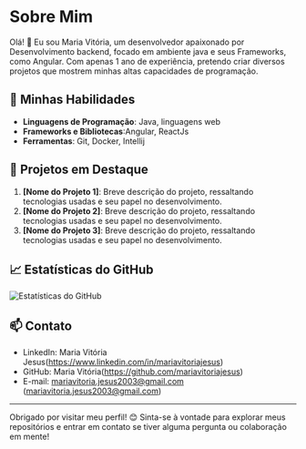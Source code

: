 # Sobre Mim

Olá! 👋 Eu sou Maria Vitória, um desenvolvedor apaixonado por Desenvolvimento backend, focado em ambiente java e seus Frameworks, como Angular. Com apenas 1 ano de experiência, pretendo criar diversos projetos que mostrem minhas altas capacidades de programação.

## 🚀 Minhas Habilidades

- **Linguagens de Programação**: Java, linguagens web
- **Frameworks e Bibliotecas**:Angular, ReactJs
- **Ferramentas**: Git, Docker, Intellij

## 🌟 Projetos em Destaque

1. **[Nome do Projeto 1]**: Breve descrição do projeto, ressaltando tecnologias usadas e seu papel no desenvolvimento.
2. **[Nome do Projeto 2]**: Breve descrição do projeto, ressaltando tecnologias usadas e seu papel no desenvolvimento.
3. **[Nome do Projeto 3]**: Breve descrição do projeto, ressaltando tecnologias usadas e seu papel no desenvolvimento.

## 📈 Estatísticas do GitHub

![Estatísticas do GitHub](https://github-readme-stats.vercel.app/api?username=mariavitoriajesus&show_icons=true&theme=radical)

## 📫 Contato

- LinkedIn: Maria Vitória Jesus(https://www.linkedin.com/in/mariavitoriajesus)
- GitHub: Maria Vitória(https://github.com/mariavitoriajesus)
- E-mail: mariavitoria.jesus2003@gmail.com (mariavitoria.jesus2003@gmail.com)

---

Obrigado por visitar meu perfil! 😊 Sinta-se à vontade para explorar meus repositórios e entrar em contato se tiver alguma pergunta ou colaboração em mente!
